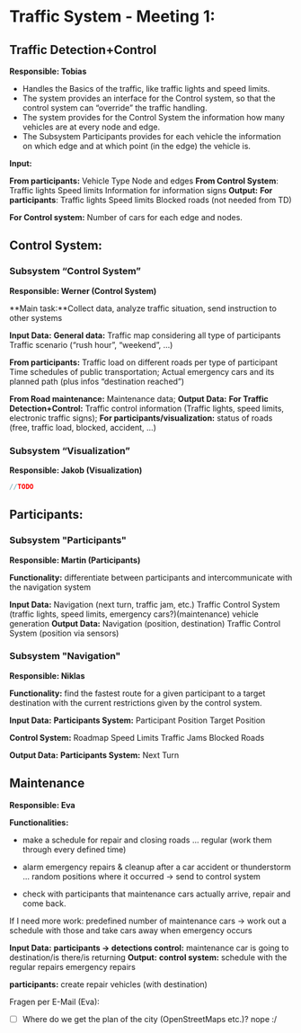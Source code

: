 # Traffic System - Meeting 1:



## Traffic Detection+Control

**Responsible: Tobias**

+ Handles the Basics of the traffic, like traffic lights and speed limits.
+ The system provides an interface for the Control system, so that the control system can “override” the traffic handling.
+ The system provides for the Control System the information how many vehicles are at every node and edge.
+ The Subsystem Participants provides for each vehicle the information on which edge and at which point (in the edge) the vehicle is.

**Input:** 

**From participants:**
Vehicle Type
Node and edges
**From Control System**:
Traffic lights Speed limits
Information for information signs
**Output:**
**For participants**:
Traffic lights
Speed limits
Blocked roads (not needed from TD)

**For Control system:**
Number of cars for each edge and nodes.

## Control System:

### **Subsystem “Control System”**

**Responsible: Werner (Control System)**

**Main task:**Collect data, analyze traffic situation, send instruction to other systems

**Input Data:**
**General data:**
Traffic map considering all type of participants
Traffic scenario (“rush hour”, “weekend”, …)

**From participants:**
Traffic load on different roads per type of participant
Time schedules of public transportation;
Actual emergency cars and its planned path (plus infos “destination reached”)

**From Road maintenance:**
Maintenance data; 
**Output Data:** 
**For Traffic Detection+Control:**
Traffic control information (Traffic lights, speed limits, electronic traffic signs); 
**For participants/visualization:**
status of roads (free, traffic load, blocked, accident, …) 

### **Subsystem “Visualization”**

**Responsible: Jakob (Visualization)**

```java
//TODO
```



## Participants:

### Subsystem "Participants"

**Responsible: Martin (Participants)**

**Functionality:** differentiate between participants and intercommunicate with the navigation system

**Input Data:** 
Navigation (next turn, traffic jam, etc.) 
Traffic Control System (traffic lights, speed limits, emergency cars?)(maintenance) vehicle generation
**Output Data:** 
Navigation (position, destination)
Traffic Control System (position via sensors)

### Subsystem "Navigation"

**Responsible: Niklas**

**Functionality:** find the fastest route for a given participant to a target destination with the current restrictions given by the control system.

**Input Data:** 
**Participants System:**
Participant Position
Target Position

**Control System:**
Roadmap
Speed Limits
Traffic Jams
Blocked Roads

**Output Data:**
**Participants System:**
Next Turn

## Maintenance

**Responsible: Eva**

**Functionalities:**

+ make a schedule for repair and closing roads … regular (work them through every defined time)

+ alarm emergency repairs & cleanup after a car accident or thunderstorm … random positions where it occurred → send to control system

+ check with participants that maintenance cars actually arrive, repair and come back.

If I need more work: predefined number of maintenance cars → work out a schedule with those and take cars away when emergency occurs

**Input Data:** 
**participants → detections control:** maintenance car is going to destination/is there/is returning
**Output:** 
**control system:** 
schedule with the regular repairs 
emergency repairs 

**participants:**
create repair vehicles (with destination)







Fragen per E-Mail (Eva):

 - [ ]  Where do we get the plan of the city (OpenStreetMaps etc.)? nope :/
